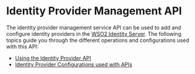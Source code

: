 # Identity Provider Management API

The identity provider management service API can be used to add and
configure identity providers in the [WSO2 Identity
Server](http://wso2.com/products/identity-server/). The following
topics guide you through the different operations and configurations
used with this API:

-   [Using the Identity Provider API](../../develop/using-the-identity-provider-api)
-   [Identity Provider Configurations used with
    APIs](../../develop/identity-provider-configurations-used-with-apis)
